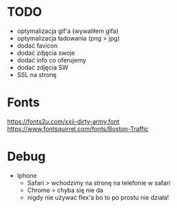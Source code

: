 # TODO
+ optymalizacja gif'a (wywaliłem gifa)
+ optymalizacja ładowania (png > jpg)
+ dodać favicon
+ dodać zdjęcia swoje
+ dodać info co oferujemy
+ dodać zdjęcia SW
+ SSL na stronę


# Fonts
https://fonts2u.com/xxii-dirty-army.font
https://www.fontsquirrel.com/fonts/Boston-Traffic

# Debug
- Iphone
  - Safari > wchodzimy na stronę na telefonie w safari
  - Chrome > chyba się nie da
  - nigdy nie używać flex'a bo to po prostu nie działa!
